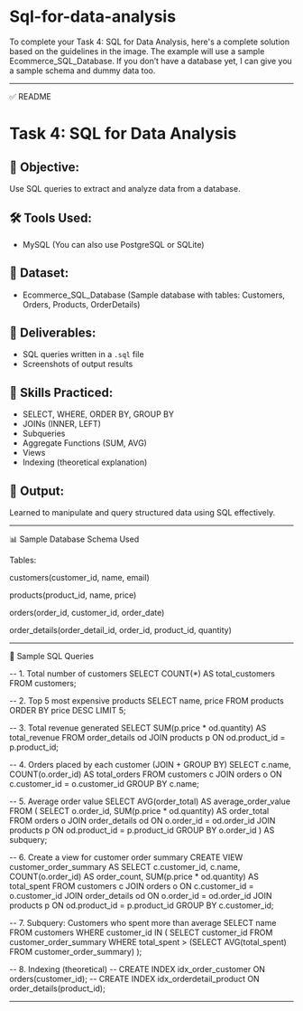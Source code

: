 # Sql-for-data-analysis
To complete your Task 4: SQL for Data Analysis, here's a complete solution based on the guidelines in the image. The example will use a sample Ecommerce_SQL_Database. If you don’t have a database yet, I can give you a sample schema and dummy data too.


---

✅ README 

# Task 4: SQL for Data Analysis

## 🎯 Objective:
Use SQL queries to extract and analyze data from a database.

## 🛠 Tools Used:
- MySQL (You can also use PostgreSQL or SQLite)

## 📂 Dataset:
- Ecommerce_SQL_Database (Sample database with tables: Customers, Orders, Products, OrderDetails)

## 📄 Deliverables:
- SQL queries written in a `.sql` file
- Screenshots of output results

## 🧠 Skills Practiced:
- SELECT, WHERE, ORDER BY, GROUP BY
- JOINs (INNER, LEFT)
- Subqueries
- Aggregate Functions (SUM, AVG)
- Views
- Indexing (theoretical explanation)

## 🧪 Output:
Learned to manipulate and query structured data using SQL effectively.


---

📊 Sample Database Schema Used

Tables:

customers(customer_id, name, email)

products(product_id, name, price)

orders(order_id, customer_id, order_date)

order_details(order_detail_id, order_id, product_id, quantity)



---

📜 Sample SQL Queries 

-- 1. Total number of customers
SELECT COUNT(*) AS total_customers FROM customers;

-- 2. Top 5 most expensive products
SELECT name, price FROM products ORDER BY price DESC LIMIT 5;

-- 3. Total revenue generated
SELECT SUM(p.price * od.quantity) AS total_revenue
FROM order_details od
JOIN products p ON od.product_id = p.product_id;

-- 4. Orders placed by each customer (JOIN + GROUP BY)
SELECT c.name, COUNT(o.order_id) AS total_orders
FROM customers c
JOIN orders o ON c.customer_id = o.customer_id
GROUP BY c.name;

-- 5. Average order value
SELECT AVG(order_total) AS average_order_value FROM (
    SELECT o.order_id, SUM(p.price * od.quantity) AS order_total
    FROM orders o
    JOIN order_details od ON o.order_id = od.order_id
    JOIN products p ON od.product_id = p.product_id
    GROUP BY o.order_id
) AS subquery;

-- 6. Create a view for customer order summary
CREATE VIEW customer_order_summary AS
SELECT c.customer_id, c.name, COUNT(o.order_id) AS order_count, 
       SUM(p.price * od.quantity) AS total_spent
FROM customers c
JOIN orders o ON c.customer_id = o.customer_id
JOIN order_details od ON o.order_id = od.order_id
JOIN products p ON od.product_id = p.product_id
GROUP BY c.customer_id;

-- 7. Subquery: Customers who spent more than average
SELECT name FROM customers
WHERE customer_id IN (
    SELECT customer_id FROM customer_order_summary
    WHERE total_spent > (SELECT AVG(total_spent) FROM customer_order_summary)
);

-- 8. Indexing (theoretical)
-- CREATE INDEX idx_order_customer ON orders(customer_id);
-- CREATE INDEX idx_orderdetail_product ON order_details(product_id);


---


